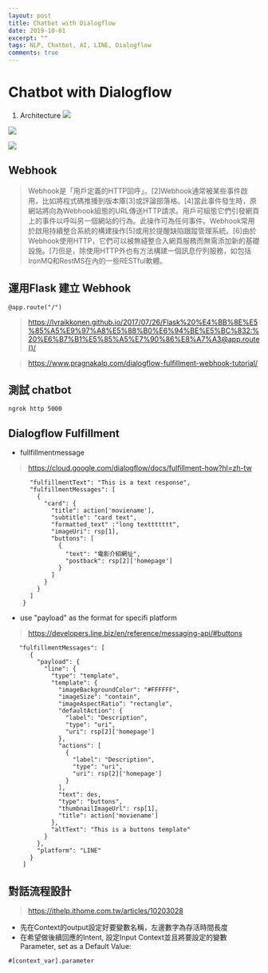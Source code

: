 ```yaml
---
layout: post
title: Chatbot with Dialogflow
date: 2019-10-01
excerpt: ""
tags: NLP, Chatbot, AI, LINE, Dialogflow
comments: true
---
```


# Chatbot with Dialogflow

1. Architecture
![](https://i.imgur.com/TYnE40J.png)

![](https://i.imgur.com/NRKGH7e.png)

![](https://i.imgur.com/Uyr0POQ.png)


## Webhook

> Webhook是「用戶定義的HTTP回呼」。[2]Webhook通常被某些事件啟用，比如將程式碼推播到版本庫[3]或評論部落格。[4]當此事件發生時，原網站將向為Webhook組態的URL傳送HTTP請求。用戶可組態它們引發網頁上的事件以呼叫另一個網站的行為。此操作可為任何事件。Webhook常用於啟用持續整合系統的構建操作[5]或用於提醒缺陷跟蹤管理系統。[6]由於Webhook使用HTTP，它們可以被無縫整合入網頁服務而無需添加新的基礎設施。[7]但是，除使用HTTP外也有方法構建一個訊息佇列服務，如包括IronMQ和RestMS在內的一些RESTful軟體。

## 運用Flask 建立 Webhook

```
@app.route("/")
```
> https://lvraikkonen.github.io/2017/07/26/Flask%20%E4%BB%8E%E5%85%A5%E9%97%A8%E5%88%B0%E6%94%BE%E5%BC%832:%20%E6%B7%B1%E5%85%A5%E7%90%86%E8%A7%A3@app.route()/

> https://www.pragnakalp.com/dialogflow-fulfillment-webhook-tutorial/

## 測試 chatbot

```python=
ngrok http 5000
```

## Dialogflow Fulfillment

- fullfillmentmessage
> https://cloud.google.com/dialogflow/docs/fulfillment-how?hl=zh-tw
```python=
      "fulfillmentText": "This is a text response",
      "fulfillmentMessages": [
        {
          "card": {
            "title": action['moviename'],
            "subtitle": "card text",
            "formatted_text" :"long texttttttt",
            "imageUri": rsp[1],
            "buttons": [
              {
                "text": "電影介紹網址",
                "postback": rsp[2]['homepage']
              }
            ]
          }
        }
      ]
    }
```

- use "payload" as the format for specifi platform

> https://developers.line.biz/en/reference/messaging-api/#buttons
> 

```python=
   "fulfillmentMessages": [
      {
        "payload": {
          "line": {
            "type": "template",
            "template": {
              "imageBackgroundColor": "#FFFFFF",
              "imageSize": "contain",
              "imageAspectRatio": "rectangle",
              "defaultAction": {
                "label": "Description",
                "type": "uri",
                "uri": rsp[2]['homepage']
              },
              "actions": [
                {
                  "label": "Description",
                  "type": "uri",
                  "uri": rsp[2]['homepage']
                }
              ],
              "text": des,
              "type": "buttons",
              "thumbnailImageUrl": rsp[1],
              "title": action['moviename']
            },
            "altText": "This is a buttons template"
          }
        },
        "platform": "LINE"
      }
    ]
```

## 對話流程設計
> https://ithelp.ithome.com.tw/articles/10203028
> 

* 先在Context的output設定好要變數名稱，左邊數字為存活時間長度
* 在希望做後續回應的Intent, 設定Input Context並且將要設定的變數Parameter, set as a Default Value:
```
#[context_var].parameter
```